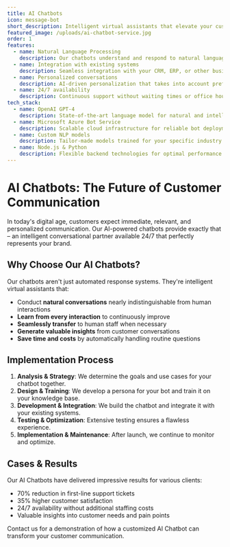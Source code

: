 ```yaml
---
title: AI Chatbots
icon: message-bot
short_description: Intelligent virtual assistants that elevate your customer communications using advanced AI technology.
featured_image: /uploads/ai-chatbot-service.jpg
order: 1
features:
  - name: Natural Language Processing
    description: Our chatbots understand and respond to natural language, making communication fluid and intuitive.
  - name: Integration with existing systems
    description: Seamless integration with your CRM, ERP, or other business systems for a consistent experience.
  - name: Personalized conversations
    description: AI-driven personalization that takes into account preferences and previous interactions.
  - name: 24/7 availability
    description: Continuous support without waiting times or office hour limitations.
tech_stack:
  - name: OpenAI GPT-4
    description: State-of-the-art language model for natural and intelligent conversations.
  - name: Microsoft Azure Bot Service
    description: Scalable cloud infrastructure for reliable bot deployments.
  - name: Custom NLP models
    description: Tailor-made models trained for your specific industry and use cases.
  - name: Node.js & Python
    description: Flexible backend technologies for optimal performance and integration.
---
```


# AI Chatbots: The Future of Customer Communication

In today's digital age, customers expect immediate, relevant, and personalized communication. Our AI-powered chatbots provide exactly that – an intelligent conversational partner available 24/7 that perfectly represents your brand.

## Why Choose Our AI Chatbots?

Our chatbots aren't just automated response systems. They're intelligent virtual assistants that:

- Conduct **natural conversations** nearly indistinguishable from human interactions
- **Learn from every interaction** to continuously improve
- **Seamlessly transfer** to human staff when necessary
- **Generate valuable insights** from customer conversations
- **Save time and costs** by automatically handling routine questions

## Implementation Process

1. **Analysis & Strategy**: We determine the goals and use cases for your chatbot together.
2. **Design & Training**: We develop a persona for your bot and train it on your knowledge base.
3. **Development & Integration**: We build the chatbot and integrate it with your existing systems.
4. **Testing & Optimization**: Extensive testing ensures a flawless experience.
5. **Implementation & Maintenance**: After launch, we continue to monitor and optimize.

## Cases & Results

Our AI Chatbots have delivered impressive results for various clients:

- 70% reduction in first-line support tickets
- 35% higher customer satisfaction
- 24/7 availability without additional staffing costs
- Valuable insights into customer needs and pain points

Contact us for a demonstration of how a customized AI Chatbot can transform your customer communication.
